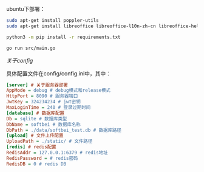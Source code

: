 ubuntu下部署：

```bash
sudo apt-get install poppler-utils
sudo apt-get install libreoffice libreoffice-l10n-zh-cn libreoffice-help-zh-cn
```

```bash
python3 -m pip install -r requirements.txt
```

```bash
go run src/main.go
```

*关于config*

具体配置文件在config/config.ini中，其中：

```ini
[server] # 关于服务器部署
AppMode = debug # debug模式和release模式
HttpPort = 8090 # 服务器端口
JwtKey = 324234234 # jwt密钥
MaxLoginTime = 240 # 登录过期时间
[database] # 数据库配置
Db = sqlite # 数据库类型
DbName = softbei # 数据库名称
DbPath = ./data/softbei_test.db # 数据库路径
[upload] # 文件上传配置
UploadPath = ./static/ # 文件路径
[redis] # redis配置
RedisAddr = 127.0.0.1:6379 # redis地址
RedisPassword = # redis密码
RedisDB = 0 # redis DB
```
